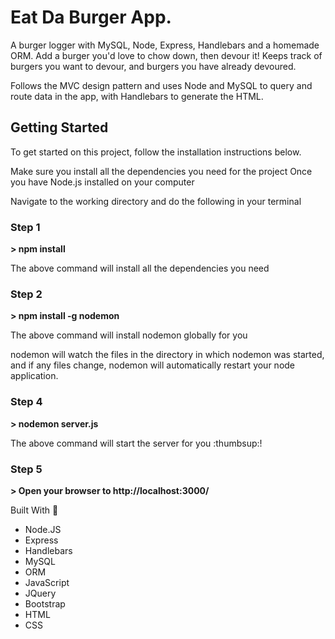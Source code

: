 <h1>Eat Da Burger App.</h1>

<p>A burger logger with MySQL, Node, Express, Handlebars and a homemade ORM. 
Add a burger you'd love to chow down, then devour it! Keeps track of burgers you want 
to devour, and burgers you have already devoured.</p>
<p>Follows the MVC design pattern and uses Node and MySQL to query and route data in the app, 
with Handlebars to generate the HTML.<p>

<h2>Getting Started</h2>

<p>To get started on this project, follow the installation instructions below.</p>

<p>Make sure you install all the dependencies you need for the project
Once you have Node.js installed on your computer</p>
<p>Navigate to the working directory and do the following in your terminal</p>

<h3>Step 1</h3>
<strong>> npm install</strong>

The above command will install all the dependencies you need


<h3>Step 2</h3>
<strong>> npm install -g nodemon</strong>

<p>The above command will install nodemon globally for you</p>
<p>nodemon will watch the files in the directory in which nodemon was started, and if any files 
change, nodemon will automatically restart your node application.</p>


<h3>Step 4</h3>
<strong>> nodemon server.js</strong>

<p>The above command will start the server for you :thumbsup:!</p>

<h3>Step 5</h3>
<strong>> Open your browser to http://localhost:3000/</strong>


Built With :heartbeat:
* Node.JS
* Express
* Handlebars
* MySQL
* ORM
* JavaScript
* JQuery
* Bootstrap
* HTML
* CSS
